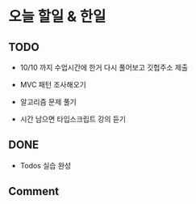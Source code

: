 # 오늘 할일 & 한일

## TODO

- 10/10 까지 수업시간에 한거 다시 풀어보고 깃헙주소 제출

- MVC 패턴 조사해오기

- 알고리즘 문제 풀기

- 시간 남으면 타입스크립트 강의 듣기

## DONE

- Todos 실습 완성

## Comment
